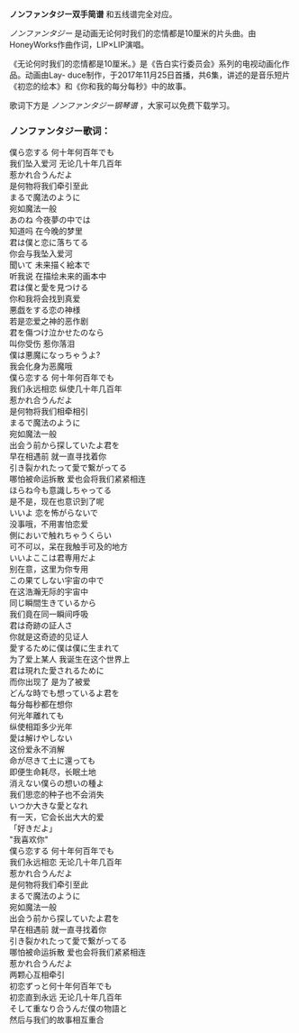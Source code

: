 

**ノンファンタジー双手简谱** 和五线谱完全对应。

_ノンファンタジー_ 是动画无论何时我们的恋情都是10厘米的片头曲。由HoneyWorks作曲作词，LIP×LIP演唱。

《无论何时我们的恋情都是10厘米。》是《告白实行委员会》系列的电视动画化作品。动画由Lay-
duce制作，于2017年11月25日首播，共6集，讲述的是音乐短片《初恋的绘本》和《你和我的每分每秒》中的故事。

歌词下方是 _ノンファンタジー钢琴谱_ ，大家可以免费下载学习。

### ノンファンタジー歌词：

僕ら恋する 何十年何百年でも  
我们坠入爱河 无论几十年几百年  
惹かれ合うんだよ  
是何物将我们牵引至此  
まるで魔法のように  
宛如魔法一般  
あのね 今夜夢の中では  
知道吗 在今晚的梦里  
君は僕と恋に落ちてる  
你会与我坠入爱河  
聞いて 未来描く絵本で  
听我说 在描绘未来的画本中  
君は僕と愛を見つける  
你和我将会找到真爱  
悪戯をする恋の神様  
若是恋爱之神的恶作剧  
君を傷つけ泣かせたのなら  
叫你受伤 惹你落泪  
僕は悪魔になっちゃうよ?  
我会化身为恶魔哦  
僕ら恋する 何十年何百年でも  
我们永远相恋 纵使几十年几百年  
惹かれ合うんだよ  
是何物将我们相牵相引  
まるで魔法のように  
宛如魔法一般  
出会う前から探していたよ君を  
早在相遇前 就一直寻找着你  
引き裂かれたって愛で繋がってる  
哪怕被命运拆散 爱也会将我们紧紧相连  
ほらね今も意識しちゃってる  
是不是，现在也意识到了呢  
いいよ 恋を怖がらないで  
没事哦，不用害怕恋爱  
側においで触れちゃうくらい  
可不可以，呆在我触手可及的地方  
いいよここは君専用だよ  
别在意，这里为你专用  
この果てしない宇宙の中で  
在这浩瀚无际的宇宙中  
同じ瞬間生きているから  
我们竟在同一瞬间呼吸  
君は奇跡の証人さ  
你就是这奇迹的见证人  
愛するために僕は僕に生まれて  
为了爱上某人 我诞生在这个世界上  
君は現れた愛されるために  
而你出现了 是为了被爱  
どんな時でも想っているよ君を  
每分每秒都在想你  
何光年離れても  
纵使相距多少光年  
愛は解けやしない  
这份爱永不消解  
命が尽きて土に還っても  
即便生命耗尽，长眠土地  
消えない僕らの想いの種よ  
我们思恋的种子也不会消失  
いつか大きな愛となれ  
有一天，它会长出大大的爱  
「好きだよ」  
"我喜欢你"  
僕ら恋する 何十年何百年でも  
我们永远相恋 无论几十年几百年  
惹かれ合うんだよ  
是何物将我们牵引至此  
まるで魔法のように  
宛如魔法一般  
出会う前から探していたよ君を  
早在相遇前 就一直寻找着你  
引き裂かれたって愛で繋がってる  
哪怕被命运拆散 爱也会将我们紧紧相连  
惹かれ合うんだよ  
两颗心互相牵引  
初恋ずっと何十年何百年でも  
初恋直到永远 无论几十年几百年  
そして重なり合うんだ僕の物語と  
然后与我们的故事相互重合

